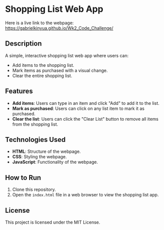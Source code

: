 # Shopping List Web App
Here is a live link to the webpage: https://gabrielkinyua.github.io/Wk2_Code_Challenge/
## Description
A simple, interactive shopping list web app where users can:
- Add items to the shopping list.
- Mark items as purchased with a visual change.
- Clear the entire shopping list.

## Features
- **Add items**: Users can type in an item and click "Add" to add it to the list.
- **Mark as purchased**: Users can click on any list item to mark it as purchased.
- **Clear the list**: Users can click  the "Clear List" button to remove all items from the shopping list.

## Technologies Used
- **HTML**: Structure of the webpage.
- **CSS**: Styling the webpage.
- **JavaScript**: Functionality of the webpage.

## How to Run
1. Clone this repository.
2. Open the `index.html` file in a web browser to view the shopping list app.


## License
This project is licensed under the MIT License.
